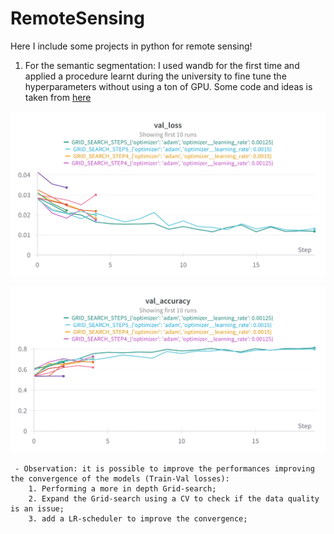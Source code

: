 # RemoteSensing
Here I include some projects in python for remote sensing!


1. For the semantic segmentation:
   I used wandb for the first time and applied a procedure learnt during the university to fine tune the hyperparameters without using a ton of GPU.
   Some code and ideas is taken from [here](https://www.youtube.com/@DigitalSreeni)


  ![img1](https://github.com/SimBoex/RemoteSensing/blob/6e393f39eda12bb88a09781afa3442b7f800336c/Wandb_images/W%26B%20Chart%2025_06_2024%2C%2015_45_00.png)

  ![img1](https://github.com/SimBoex/RemoteSensing/blob/6e393f39eda12bb88a09781afa3442b7f800336c/Wandb_images/W%26B%20Chart%2025_06_2024%2C%2015_44_46.png)


     - Observation: it is possible to improve the performances improving the convergence of the models (Train-Val losses):
        1. Performing a more in depth Grid-search;
        2. Expand the Grid-search using a CV to check if the data quality is an issue;
        3. add a LR-scheduler to improve the convergence;


